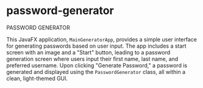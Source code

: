 # password-generator
PASSWORD GENERATOR

This JavaFX application, `MainGeneratorApp`, provides a simple user interface for generating passwords based on user input. The app includes a start screen with an image and a "Start" button, leading to a password generation screen where users input their first name, last name, and preferred username. Upon clicking "Generate Password," a password is generated and displayed using the `PasswordGenerator` class, all within a clean, light-themed GUI.
